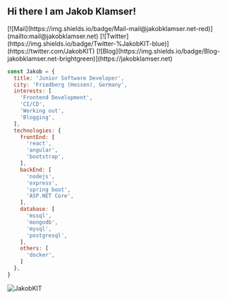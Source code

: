 <h2> Hi there I am Jakob Klamser! </h2>
[![Mail](https://img.shields.io/badge/Mail-mail@jakobklamser.net-red)](mailto:mail@jakobklamser.net)
[![Twitter](https://img.shields.io/badge/Twitter-%JakobKIT-blue)](https://twitter.com/JakobKIT)
[![Blog](https://img.shields.io/badge/Blog-jakobklamser.net-brightgreen)](https://jakobklamser.net)

```javascript
const Jakob = {
  title: 'Junior Software Developer',
  city: 'Friedberg (Hessen), Germany',
  interests: [
    'Frontend Development',
    'CI/CD',
    'Working out',
    'Blogging',
  ],
  technologies: {
    frontEnd: [
      'react',
      'angular',
      'bootstrap',
    ],
    backEnd: [
      'nodejs',
      'express',
      'spring boot',
      'ASP.NET Core',
    ],
    database: [
      'mssql',
      'mongodb',
      'mysql',
      'postgresql',
    ],
    others: [
      'docker',
    ]
  },
}
```
<p align="left">
  <img src="https://github-readme-stats.vercel.app/api?username=JakobKIT&show_icons=true" alt="JakobKIT" /> 
</p>
